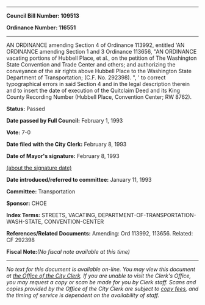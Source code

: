 

********

**Council Bill Number: 109513**
   
**Ordinance Number: 116551**
********

 AN ORDINANCE amending Section 4 of Ordinance 113992, entitled 'AN ORDINANCE amending Section 1 and 3 Ordinance 113656, "AN ORDINANCE vacating portions of Hubbell Place, et al., on the petition of The Washington State Convention and Trade Center and others; and authorizing the conveyance of the air rights above Hubbell Place to the Washington State Department of Transportation; (C.F. No. 292398). ", ' to correct typographical errors in said Section 4 and in the legal description therein and to insert the date of execution of the Quitclaim Deed and its King County Recording Number (Hubbell Place, Convention Center; RW 8762).

**Status:** Passed
   
**Date passed by Full Council:** February 1, 1993
   
**Vote:** 7-0
   
**Date filed with the City Clerk:** February 8, 1993
   
**Date of Mayor's signature:** February 8, 1993
   
[(about the signature date)](/~public/approvaldate.htm)
   
   
   
**Date introduced/referred to committee:** January 11, 1993
   
**Committee:** Transportation
   
**Sponsor:** CHOE
   
   
**Index Terms:** STREETS, VACATING, DEPARTMENT-OF-TRANSPORTATION-WASH-STATE, CONVENTION-CENTER

**References/Related Documents:** Amending: Ord 113992, 113656. Related: CF 292398

**Fiscal Note:**_(No fiscal note available at this time)_
********

_No text for this document is available on-line. You may view this document at [the Office of the City Clerk](http://www.seattle.gov/leg/clerk/contactUs.htm). If you are unable to visit the Clerk's Office, you may request a copy or scan be made for you by Clerk staff. Scans and copies provided by the Office of the City Clerk are subject to [copy fees](http://clerk.seattle.gov/~public/clerkfees.htm), and the timing of service is dependent on the availability of staff._

